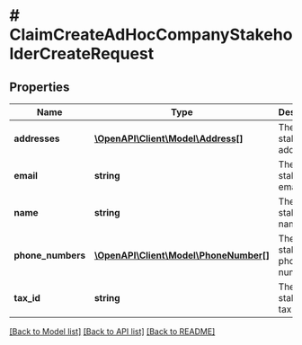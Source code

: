 # # ClaimCreateAdHocCompanyStakeholderCreateRequest

## Properties

Name | Type | Description | Notes
------------ | ------------- | ------------- | -------------
**addresses** | [**\OpenAPI\Client\Model\Address[]**](Address.md) | The stakeholder addresses | [optional]
**email** | **string** | The stakeholder email | [optional]
**name** | **string** | The stakeholder name |
**phone_numbers** | [**\OpenAPI\Client\Model\PhoneNumber[]**](PhoneNumber.md) | The stakeholder phone numbers | [optional]
**tax_id** | **string** | The stakeholder tax id | [optional]

[[Back to Model list]](../../README.md#models) [[Back to API list]](../../README.md#endpoints) [[Back to README]](../../README.md)
